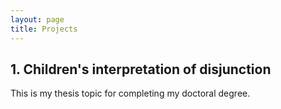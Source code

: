 ```yaml
---
layout: page
title: Projects
---
```


<h2> 1. Children's interpretation of disjunction </h2> 

This is my thesis topic for completing my doctoral degree. 
